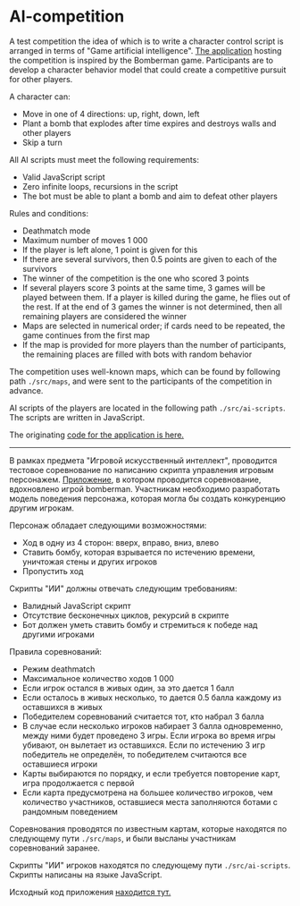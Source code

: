 # AI-competition
A test competition the idea of which is to write a character control script is arranged in terms of "Game artificial intelligence". [The application](http://f0798392.xsph.ru/) hosting the competition is inspired by the Bomberman game. Participants are to develop a character behavior model that could create a competitive pursuit for other players.  
  
A character can:  
- Move in one of 4 directions: up, right, down, left  
- Plant a bomb that explodes after time expires and destroys walls and other players  
- Skip a turn  
  
All AI scripts must meet the following requirements:  
- Valid JavaScript script  
- Zero infinite loops, recursions in the script  
- The bot must be able to plant a bomb and aim to defeat other players  
  
Rules and conditions:  
- Deathmatch mode
- Maximum number of moves 1 000
- If the player is left alone, 1 point is given for this
- If there are several survivors, then 0.5 points are given to each of the survivors
- The winner of the competition is the one who scored 3 points
- If several players score 3 points at the same time, 3 games will be played between them. If a player is killed during the game, he flies out of the rest. If at the end of 3 games the winner is not determined, then all remaining players are considered the winner
- Maps are selected in numerical order; if cards need to be repeated, the game continues from the first map  
- If the map is provided for more players than the number of participants, the remaining places are filled with bots with random behavior  
  
The competition uses well-known maps, which can be found by following path `./src/maps`, and were sent to the participants of the competition in advance.  
  
AI scripts of the players are located in the following path `./src/ai-scripts`. The scripts are written in JavaScript.  
  
The originating [code for the application is here.](https://github.com/gershuk/AiBattle-V2.0)

---

В рамках предмета "Игровой искусственный интеллект", проводится тестовое соревнование по написанию скрипта управления игровым персонажем. 
[Приложение](http://f0798392.xsph.ru/), в котором проводится соревнование, вдохновлено игрой bomberman.
Участникам необходимо разработать модель поведения персонажа, которая могла бы создать конкуренцию другим игрокам. 

Персонаж обладает следующими возможностями:
 - Ход в одну из 4 сторон: вверх, вправо, вниз, влево
 - Ставить бомбу, которая взрывается по истечению времени, уничтожая стены и других игроков
 - Пропустить ход

Скрипты "ИИ" должны отвечать следующим требованиям:

 - Валидный JavaScript скрипт
 - Отсутствие бесконечных циклов, рекурсий в скрипте
 - Бот должен уметь ставить бомбу и стремиться к победе над другими игроками

Правила соревнований:

 - Режим deathmatch
 - Максимальное количество ходов 1 000
 - Если игрок остался в живых один, за это дается 1 балл
 - Если осталось в живых несколько, то дается 0.5 балла каждому из оставшихся в живых
 - Победителем соревнований считается тот, кто набрал 3 балла
 - В случае если несколько игроков набирает 3 балла одновременно, между ними будет проведено 3 игры. Если игрока во время игры убивают, он вылетает из оставшихся. Если по истечению 3 игр победитель не определён, то победителем считаются все оставшиеся игроки
 - Карты выбираются по порядку, и если требуется повторение карт, игра продолжается с первой
 - Если карта предусмотрена на большее количество игроков, чем количество участников,  оставшиеся места заполняются ботами с рандомным поведением

Соревнования проводятся по известным картам, которые находятся по следующему пути `./src/maps`, и были высланы участникам соревнований заранее.

Скрипты "ИИ" игроков находятся по следующему пути `./src/ai-scripts`. Скрипты написаны на языке JavaScript.

Исходный код приложения [находится тут.](https://github.com/gershuk/AiBattle-V2.0)


